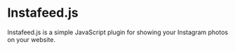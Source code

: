 # Instafeed.js

Instafeed.js is a simple JavaScript plugin for showing your Instagram photos on your website.
